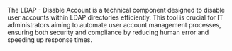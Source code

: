 The LDAP - Disable Account is a technical component designed to disable user accounts within LDAP directories efficiently. This tool is crucial for IT administrators aiming to automate user account management processes, ensuring both security and compliance by reducing human error and speeding up response times.
